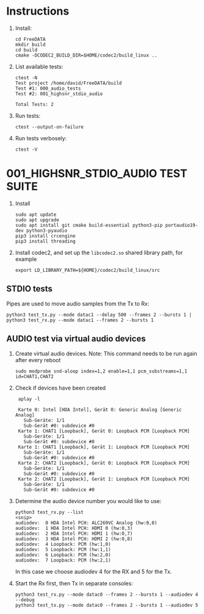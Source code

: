 
# Instructions

1. Install:
   ```
   cd FreeDATA
   mkdir build
   cd build
   cmake -DCODEC2_BUILD_DIR=$HOME/codec2/build_linux ..
   ```
2. List available tests:
   ```
   ctest -N
   Test project /home/david/FreeDATA/build
   Test #1: 000_audio_tests
   Test #2: 001_highsnr_stdio_audio

   Total Tests: 2
   ```
3. Run tests:
   ```
   ctest --output-on-failure
   ```
4. Run tests verbosely:
   ```
   ctest -V
   ```




# 001_HIGHSNR_STDIO_AUDIO TEST SUITE

1. Install
   ```
   sudo apt update
   sudo apt upgrade
   sudo apt install git cmake build-essential python3-pip portaudio19-dev python3-pyaudio
   pip3 install crcengine
   pip3 install threading
   ```
1. Install codec2, and set up the `libcodec2.so` shared library path, for example
   ```
   export LD_LIBRARY_PATH=${HOME}/codec2/build_linux/src
   ```

## STDIO tests

Pipes are used to move audio samples from the Tx to Rx:

```
python3 test_tx.py --mode datac1 --delay 500 --frames 2 --bursts 1 | python3 test_rx.py --mode datac1 --frames 2 --bursts 1
```

## AUDIO test via virtual audio devices

1. Create virtual audio devices. Note: This command needs to be run again after every reboot
   ```
   sudo modprobe snd-aloop index=1,2 enable=1,1 pcm_substreams=1,1 id=CHAT1,CHAT2 
   ```

1. Check if devices have been created
   ```
    aplay -l

    Karte 0: Intel [HDA Intel], Gerät 0: Generic Analog [Generic Analog]
      Sub-Geräte: 1/1
      Sub-Gerät #0: subdevice #0
    Karte 1: CHAT1 [Loopback], Gerät 0: Loopback PCM [Loopback PCM]
      Sub-Geräte: 1/1
      Sub-Gerät #0: subdevice #0
    Karte 1: CHAT1 [Loopback], Gerät 1: Loopback PCM [Loopback PCM]
      Sub-Geräte: 1/1
      Sub-Gerät #0: subdevice #0
    Karte 2: CHAT2 [Loopback], Gerät 0: Loopback PCM [Loopback PCM]
      Sub-Geräte: 1/1
      Sub-Gerät #0: subdevice #0
    Karte 2: CHAT2 [Loopback], Gerät 1: Loopback PCM [Loopback PCM]
      Sub-Geräte: 1/1
      Sub-Gerät #0: subdevice #0
   ```
   
1. Determine the audio device number you would like to use:
   ```
   python3 test_rx.py --list
   <snip>
   audiodev:  0 HDA Intel PCH: ALC269VC Analog (hw:0,0)
   audiodev:  1 HDA Intel PCH: HDMI 0 (hw:0,3)
   audiodev:  2 HDA Intel PCH: HDMI 1 (hw:0,7)
   audiodev:  3 HDA Intel PCH: HDMI 2 (hw:0,8)
   audiodev:  4 Loopback: PCM (hw:1,0)
   audiodev:  5 Loopback: PCM (hw:1,1)
   audiodev:  6 Loopback: PCM (hw:2,0)
   audiodev:  7 Loopback: PCM (hw:2,1)
   ```
   In this case we choose audiodev 4 for the RX and 5 for the Tx.

1. Start the Rx first, then Tx in separate consoles:
   ```
   python3 test_rx.py --mode datac0 --frames 2 --bursts 1 --audiodev 4 --debug
   python3 test_tx.py --mode datac0 --frames 2 --bursts 1 --audiodev 5
